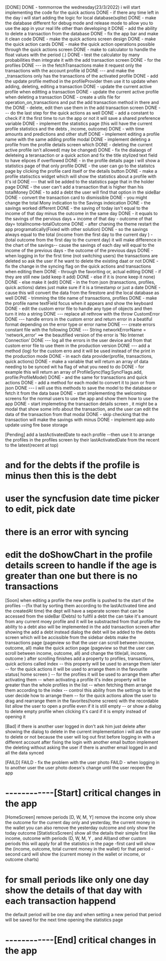 [DONE]
DONE - tommorrow the wednesday(23/3/2022) i will start implementing the code for the quick actions
DONE - if there any time left in the day i will start adding the logic for local database(sqlite)
DONE - make the database different for debug mode and release mode to allow you to use the app in your real life other than developing it
DONE - add the ability to delete a transaction from the database
DONE - fix the app bar and make it clean code
DONE - make the quick actions screen design
DONE - make the quick action cards
DONE - make the quick action operations possible through the quick actions screen
DONE - make to calculator to handle the float values with the period (.)
DONE - test the calculator by many probabilities then integrate it with the add transaction screen
DONE - for the profiles
DONE --- in the fetchTransactions make it request only the transactions with the account profile id
DONE --- and make the \_transactions only has the transactions of the activated profile
DONE - add the update profile method in the profileProvider then use it to update when adding, deleting, editing a transaction
DONE - update the current active profile when editting a transaction
DONE - update the current active profile when deleting a transaction
DONE - create a utils file for operation_on_transactions and put the add transaction method in there and the
DONE - delete, edit then use them in the add transaction screen
DONE --- do the last step for the quick actions as well
DONE - add a constant to check if it the first time to run the app or not it will save a shared preference variable
DONE - implement the statistics page (this will have the current profile statistics and the debts , income, outcome)
DONE - with time amounts and predictions and other stuff
DONE - implement editing a profile name with the same adding profile modal
DONE - implement deleting a profile from the profile details screen which
DONE - deleting the current active profile isn't allowed( may be changed)
DONE - fix the dialaogs of deleteing a teransaction or a quick action and fix the title stylized text field to have elipces if overflowed
DONE - in the profile details page i will show a statistics page of that only profile
DONE - the user can go to the statistcs page by clicking the profile card itself or the details button
DONE - make a profile statisctics widget which will show the statistics about a profile with it's id
DONE --- that will be added to the statistics page that in the holder page
DONE - the user can't add a transaction that is higher than his totalMoney
DONE - to add a debt the user will find that option in the sideBar
DONE - convert the transaction card to dismissible
DONE - you might change the total Mony indication to the Savings indeication
DONE - the savings worked different
DONE - the saving of today isn't equal to the income of that day minus the outcome in the same day
DONE - it equals to the savings of the pervious days + income of that day - outcome of that day= totalIncome-totalOutcome
DONE - after chaning the theme restart the app programatically(Fixied with other solution)
DONE - so the savings always equal to the total (income from the first day to the current day ) - (total outcome from the first day to the current day) it will make difference in the chart of the savings-- cause the savings of each day will equal to the income of the previous days - the outcome of the previous days
DONE - when logging in for the first time (not switching users) the transactions are deleted so ask the user if he want to delete the existing daat or not
DONE - fix the change in the syncing flag on the quick actions and transactions when editing them
DONE - through the favoriting or, actual editing
DONE - if they are still new (add keep it add)
DONE - else if it is (none keep it none)
DONE - else make it (edit)
DONE - in the from json (transactions, profiles, quick actions) dates just make sure if it is a timestamp or just a date
DONE - cause this will convert the data from the firestore and the local database as well
DONE - trimming the title name of transactions, profiles
DONE - make the profile name textField focus when it appears and show the keyboard
DONE - edit the custom error file to handle any type of objects and then turn it into a string
DONE --- replace all rethrow with the throw CustomError
DONE --- handle errors in the custom error and return error in a beatiful format depending on the error type or error name
DONE --- create errors constant file with the following
DONE --- String networkErrorName = 'network_error' ==> the beautified version of the error is 'No Internet Connection'
DONE --- log all the errors in the user device and from that custom error file to use them in the production version
DONE --- add a method (log) for the custom erro and it will be used instead of the print in the production mode
DONE - in each data provider(profile, transactions, quick actions)
DONE - make a variable that will return an array of data needing to be synced wit ha flag of what you need to do
DONE - for example this will return an array of ProfileSync(flag:SyncFlags.add, profile:ProfileModel)
DONE - and the same for transactions and quick actions
DONE - add a method for each model to convert it to json or from json
DONE --- i will use this methods to save the model to the database or fetch it from the data base
DONE - start implementing the welcoming screens for the normal users to use the app and show them how to use the app
DONE - start implemeting the transaction details screen , it might be a modal that show some info about the transaction, and the user can edit the data of the transaction from that modal
DONE - skip checking that the transaction will make the savings with minus
DONE - implement app auto update using fire base storage

[Pending]
add a lastActivatedDate to each profile
--then use it to arrange the profiles in the profiles screen by their lastActivatedDate from the recent to the latest(recent at top)

# and for the debts if the profile is minus then this is the debt

# user the syncfusion date time picker to edit, pick date

# there is an error with syncing

# edit the doShowChart in the profile details screen to handle if the age is greater than one but there is no transactions

[Soon]
when editing a profile the new profile is pushed to the start of the profiles
--(fix that by sorting them according to the lastActivated time and the createdAt time)
the dept will have a seperate screen that can be accessed from the sideBar (Debts)
to fullfil a debt the can take it's amount from any current moey profile and it will be substracted from that profile
the ability to a debt also will be implemented in the add transaction screen after showing the add a debt instead dialog the debt will be added to the debts screen which will be accissible from the sidebar debts
make the transactions page (pageview so that the user can scroll between income, outcome, all)
make the quick action page (pageview so that the user can scroll between income, outcome, all)
and change the title(all, income, outcome ) after scrolling finishes
add a property to profiles, transactions, quick actions called index
-- this property will be used to arrange them later
-- for the quick actions it will be used to arrange them in the favourite status( home screen )
-- for the profiles it will be used to arrange them after activating them
-- when activating a profile it's index property will be greater than the whole profiles in the list
-- when fetching them arrange them according to the index
-- control this ability from the settings to let the user decide how to arrange them
-- for the quick actions allow the user to drag and rearrange them in the favorites(home screen) with the recordable list
allow the user to open a profile even if it is still empty
-- or show a dialog to delete empty profile when clicking it's card if it is empty instead of opening it

[Bad]
if there is another user logged in don't ask him just delete after showing the dialog to delete
in the current implementation i will ask the user to delete or not
because the user will log out first before logging in with a different account
after fixing the login with another email button implement the deleting without asking the user if there is another email logged in and all the data synced

[FAILD]
FAILD - fix the problem with the user photo
FAILD - when logging in to another user the user photo doesn's change until the user reopen the app

# ------------[Start] critical changes in the app

[HomeScreen] remove periods [D, W, M, Y]
remove the income
only show the outcome for the current day only and yesterday, the current money in the wallet
you can also remove the yesterday outcome and only show the today outcome
[StatisticsScreen]
show all the details their
simple first like income, outcome with periods (D, W, M, Y , and All)and other custom periods
this will apply for all the statistics in the page
-first card will show the (income, outcome, total current money in the wallet) for that period
-second card will show the (current money in the wallet or income, or outcome charts)

# for small periods like only one day show the details of that day with each transaction happend

the default period will be one day and when setting a new period that period will be saved for the next time opening the statistics page

# ------------[End] critical changes in the app
